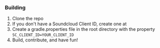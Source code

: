 ### Building

1. Clone the repo
2. If you don't have a Soundcloud Client ID, create one at 
3. Create a gradle.properties file in the root directory with the property `SC_CLIENT_ID=YOUR_CLIENT_ID`
4. Build, contribute, and have fun!